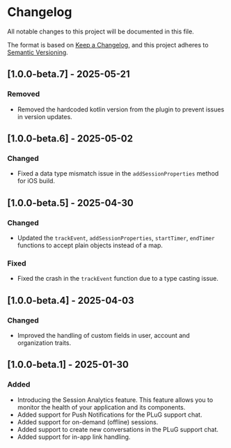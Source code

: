 # Changelog

All notable changes to this project will be documented in this file.

The format is based on [Keep a Changelog](https://keepachangelog.com/en/1.0.0/),
and this project adheres to [Semantic Versioning](https://semver.org/spec/v2.0.0.html).

## [1.0.0-beta.7] - 2025-05-21

### Removed
- Removed the hardcoded kotlin version from the plugin to prevent issues in version updates.

## [1.0.0-beta.6] - 2025-05-02

### Changed
- Fixed a data type mismatch issue in the `addSessionProperties` method for iOS build.

## [1.0.0-beta.5] - 2025-04-30

### Changed
- Updated the `trackEvent`, `addSessionProperties`, `startTimer`, `endTimer` functions to accept plain objects instead of a map.

### Fixed
- Fixed the crash in the `trackEvent` function due to a type casting issue.

## [1.0.0-beta.4] - 2025-04-03

### Changed
- Improved the handling of custom fields in user, account and organization traits.

## [1.0.0-beta.1] - 2025-01-30

### Added
- Introducing the Session Analytics feature. This feature allows you to monitor the health of your application and its components.
- Added support for Push Notifications for the PLuG support chat.
- Added support for on-demand (offline) sessions.
- Added support to create new conversations in the PLuG support chat.
- Added support for in-app link handling.
